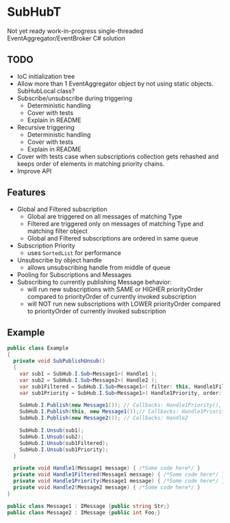 # SubHubT
Not yet ready work-in-progress single-threaded EventAggregator/EventBroker C# solution

## TODO
  - IoC initialization tree
  - Allow more than 1 EventAggregator object by not using static objects. SubHubLocal class?
  - Subscribe/unsubscribe during triggering
    - Deterministic handling
    - Cover with tests
    - Explain in README
  - Recursive triggering
    - Deterministic handling
    - Cover with tests
    - Explain in README
  - Cover with tests case when subscriptions collection gets rehashed and keeps order of elements in matching priority chains.
  - Improve API

## Features
  - Global and Filtered subscription
    - Global are triggered on all messages of matching Type
    - Filtered are triggered only on messages of matching Type and matching filter object
    - Global and Filtered subscriptions are ordered in same queue
  - Subscription Priority
    - uses `SortedList` for performance
  - Unsubscribe by object handle
    - allows unsubscribing handle from middle of queue
  - Pooling for Subscriptions and Messages
  - Subscribing to currently publishing Message behavior:
    - will run new subscriptions with SAME or HIGHER priorityOrder compared to priorityOrder of currently invoked subscription
    - will NOT run new subscriptions with LOWER priorityOrder compared to priorityOrder of currently invoked subscription

## Example
```csharp
public class Example
{
  private void SubPublishUnsub()
  {
    var sub1 = SubHub.I.Sub<Message1>( Handle1 );
    var sub2 = SubHub.I.Sub<Message2>( Handle2 );
    var sub1Filtered = SubHub.I.Sub<Message1>( filter: this, Handle1Filtered );
    var sub1Priority = SubHub.I.Sub<Message1>( Handle1Priority, order: -5 );

    SubHub.I.Publish(new Message1()); // Callbacks: Handle1Priority(), Handle1()
    SubHub.I.Publish(this, new Message1());// Callbacks: Handle1Priority(), Handle1(), Handle1Filtered()
    SubHub.I.Publish(new Message2()); // Callbacks: Handle2

    SubHub.I.Unsub(sub1);
    SubHub.I.Unsub(sub2);
    SubHub.I.Unsub(sub1Filtered);
    SubHub.I.Unsub(sub1Priority);
  }

  private void Handle1(Message1 message) { /*Some code here*/ }
  private void Handle1Filtered(Message1 message) { /*Some code here*/ }
  private void Handle1Priority(Message1 message) { /*Some code here*/ }
  private void Handle2(Message2 message) { /*Some code here*/ }
}

public class Message1 : IMessage {public string Str;}
public class Message2 : IMessage {public int Foo;}
```
